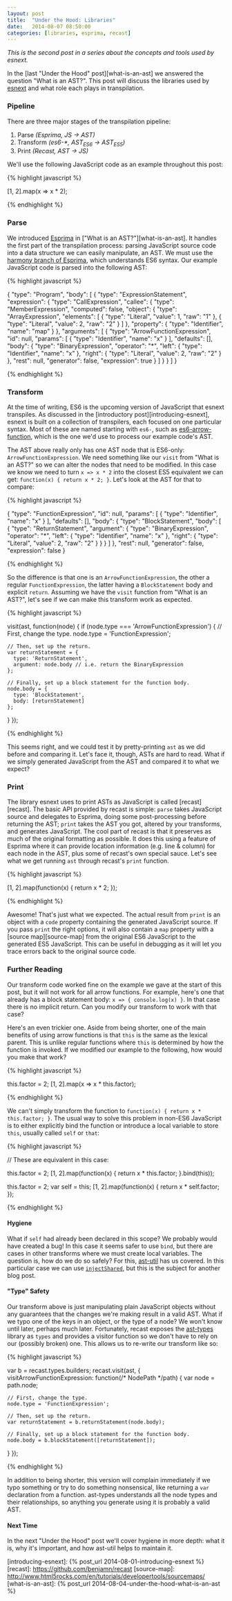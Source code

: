 ```yaml
---
layout: post
title:  "Under the Hood: Libraries"
date:   2014-08-07 08:50:00
categories: [libraries, esprima, recast]
---
```


*This is the second post in a series about the concepts and tools used by esnext.*

In the [last "Under the Hood" post][what-is-an-ast] we answered the question "What is an AST?". This post will discuss the libraries used by [esnext][esnext] and what role each plays in transpilation.

### Pipeline

There are three major stages of the transpilation pipeline:

1. Parse *(Esprima, JS &rarr; AST)*
1. Transform *(es6-\*, AST<sub>ES6</sub> &rarr; AST<sub>ES5</sub>)*
1. Print *(Recast, AST &rarr; JS)*

We'll use the following JavaScript code as an example throughout this post:

{% highlight javascript %}

[1, 2].map(x => x * 2);

{% endhighlight %}

### Parse

We introduced [Esprima][esprima] in ["What is an AST?"][what-is-an-ast]. It handles the first part of the transpilation process: parsing JavaScript source code into a data structure we can easily manipulate, an AST. We must use the [harmony branch of Esprima][esprima-harmony], which understands ES6 syntax. Our example JavaScript code is parsed into the following AST:

{% highlight javascript %}

{
  "type": "Program",
  "body": [
    {
      "type": "ExpressionStatement",
      "expression": {
        "type": "CallExpression",
        "callee": {
          "type": "MemberExpression",
          "computed": false,
          "object": {
            "type": "ArrayExpression",
            "elements": [
              {
                "type": "Literal",
                "value": 1,
                "raw": "1"
              },
              {
                "type": "Literal",
                "value": 2,
                "raw": "2"
              }
            ]
          },
          "property": {
            "type": "Identifier",
            "name": "map"
          }
        },
        "arguments": [
          {
            "type": "ArrowFunctionExpression",
            "id": null,
            "params": [
              {
                "type": "Identifier",
                "name": "x"
              }
            ],
            "defaults": [],
            "body": {
              "type": "BinaryExpression",
              "operator": "*",
              "left": {
                "type": "Identifier",
                "name": "x"
              },
              "right": {
                "type": "Literal",
                "value": 2,
                "raw": "2"
              }
            },
            "rest": null,
            "generator": false,
            "expression": true
          }
        ]
      }
    }
  ]
}

{% endhighlight %}

### Transform

At the time of writing, ES6 is the upcoming version of JavaScript that esnext transpiles. As discussed in the [introductory post][introducing-esnext], esnext is built on a collection of transpilers, each focused on one particular syntax. Most of these are named starting with `es6-`, such as [es6-arrow-function][es6-arrow-function], which is the one we'd use to process our example code's AST.

The AST above really only has one AST node that is ES6-only: `ArrowFunctionExpression`. We need something like our `visit` from "What is an AST?" so we can alter the nodes that need to be modified. In this case we know we need to turn `x => x * 2` into the closest ES5 equivalent we can get: `function(x) { return x * 2; }`. Let's look at the AST for that to compare:

{% highlight javascript %}

 {
  "type": "FunctionExpression",
  "id": null,
  "params": [
    {
      "type": "Identifier",
      "name": "x"
    }
  ],
  "defaults": [],
  "body": {
    "type": "BlockStatement",
    "body": [
      {
        "type": "ReturnStatement",
        "argument": {
          "type": "BinaryExpression",
          "operator": "*",
          "left": {
            "type": "Identifier",
            "name": "x"
          },
          "right": {
            "type": "Literal",
            "value": 2,
            "raw": "2"
          }
        }
      }
    ]
  },
  "rest": null,
  "generator": false,
  "expression": false
}

{% endhighlight %}

So the difference is that one is an `ArrowFunctionExpression`, the other a regular `FunctionExpression`, the latter having a `BlockStatement` body and explicit `return`. Assuming we have the `visit` function from "What is an AST?", let's see if we can make this transform work as expected.

{% highlight javascript %}

visit(ast, function(node) {
  if (node.type === 'ArrowFunctionExpression') {
    // First, change the type.
    node.type = 'FunctionExpression';

    // Then, set up the return.
    var returnStatement = {
      type: 'ReturnStatement',
      argument: node.body // i.e. return the BinaryExpression
    };

    // Finally, set up a block statement for the function body.
    node.body = {
      type: 'BlockStatement',
      body: [returnStatement]
    };
  }
});

{% endhighlight %}

This seems right, and we could test it by pretty-printing `ast` as we did before and comparing it. Let's face it, though, ASTs are hard to read. What if we simply generated JavaScript from the AST and compared it to what we expect?

### Print

The library esnext uses to print ASTs as JavaScript is called [recast][recast]. The basic API provided by recast is simple: `parse` takes JavaScript source and delegates to Esprima, doing some post-processing before returning the AST; `print` takes the AST you got, altered by your transforms, and generates JavaScript. The cool part of recast is that it preserves as much of the original formatting as possible. It does this using a feature of Esprima where it can provide location information (e.g. line & column) for each node in the AST, plus some of recast's own special sauce. Let's see what we get running `ast` through recast's `print` function.

{% highlight javascript %}

[1, 2].map(function(x) {
    return x * 2;
});

{% endhighlight %}

Awesome! That's just what we expected. The actual result from `print` is an object with a `code` property containing the generated JavaScript source. If you pass `print` the right options, it will also contain a `map` property with a [source map][source-map] from the original ES6 JavaScript to the generated ES5 JavaScript. This can be useful in debugging as it will let you trace errors back to the original source code.

### Further Reading

Our transform code worked fine on the example we gave at the start of this post, but it will not work for all arrow functions. For example, here's one that already has a block statement body: `x => { console.log(x) }`. In that case there is no implicit return. Can you modify our transform to work with that case?

Here's an even trickier one. Aside from being shorter, one of the main benefits of using arrow functions is that `this` is the same as the lexical parent. This is unlike regular functions where `this` is determined by how the function is invoked. If we modified our example to the following, how would you make that work?

{% highlight javascript %}

this.factor = 2;
[1, 2].map(x => x * this.factor);

{% endhighlight %}

We can't simply transform the function to `function(x) { return x * this.factor; }`. The usual way to solve this problem in non-ES6 JavaScript is to either explicitly bind the function or introduce a local variable to store `this`, usually called `self` or `that`:

{% highlight javascript %}

// These are equivalent in this case:

this.factor = 2;
[1, 2].map(function(x) { return x * this.factor; }.bind(this));

this.factor = 2;
var self = this;
[1, 2].map(function(x) { return x * self.factor; });

{% endhighlight %}

#### Hygiene

What if `self` had already been declared in this scope? We probably would have created a bug! In this case it seems safer to use `bind`, but there are cases in other transforms where we must create local variables. The question is, how do we do so safely? For this, [ast-util][ast-util] has us covered. In this particular case we can use [`injectShared`][injectshared], but this is the subject for another blog post.


#### "Type" Safety

Our transform above is just manipulating plain JavaScript objects without any guarantees that the changes we're making result in a valid AST. What if we typo one of the keys in an object, or the type of a node? We won't know until later, perhaps much later. Fortunately, recast exposes the [ast-types][ast-types] library as `types` and provides a visitor function so we don't have to rely on our (possibly broken) one. This allows us to re-write our transform like so:

{% highlight javascript %}

var b = recast.types.builders;
recast.visit(ast, {
  visitArrowFunctionExpression: function(/* NodePath */path) {
    var node = path.node;

    // First, change the type.
    node.type = 'FunctionExpression';

    // Then, set up the return.
    var returnStatement = b.returnStatement(node.body);

    // Finally, set up a block statement for the function body.
    node.body = b.blockStatement([returnStatement]);
  }
});

{% endhighlight %}

In addition to being shorter, this version will complain immediately if we typo something or try to do something nonsensical, like returning a `var` declaration from a function. ast-types understands all the node types and their relationships, so anything you generate using it is probably a valid AST.

#### Next Time

In the next "Under the Hood" post we'll cover hygiene in more depth: what it is, why it's important, and how ast-util helps to maintain it.

[ast-types]: https://github.com/benjamn/ast-types
[ast-util]: https://github.com/eventualbuddha/ast-util
[esnext]: https://github.com/esnext/esnext
[esprima]: https://github.com/ariya/esprima
[esprima-harmony]: https://github.com/ariya/esprima/tree/harmony
[es6-arrow-function]: https://github.com/esnext/es6-arrow-function
[injectshared]: https://github.com/eventualbuddha/ast-util#user-content-uniqueIdentifier
[introducing-esnext]: {% post_url 2014-08-01-introducing-esnext %}
[recast]: https://github.com/benjamn/recast
[source-map]: http://www.html5rocks.com/en/tutorials/developertools/sourcemaps/
[what-is-an-ast]: {% post_url 2014-08-04-under-the-hood-what-is-an-ast %}
